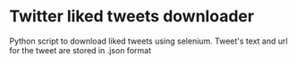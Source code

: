 # Twitter liked tweets downloader
 Python script to download liked tweets using selenium. Tweet's text and url for the tweet are stored in .json format
